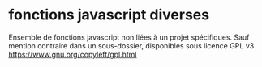 # fonctions javascript diverses
Ensemble de fonctions javascript non liées à un projet spécifiques.
Sauf mention contraire dans un sous-dossier, disponibles sous licence GPL v3
https://www.gnu.org/copyleft/gpl.html
